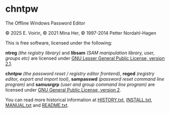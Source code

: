 # chntpw

The Offline Windows Password Editor

© 2025 E. Voirin, © 2021 Mina Her, © 1997-2014 Petter Nordahl-Hagen

This is free software, licensed under the following:

**ntreg** _(the registry library)_ and **libsam** _(SAM manipulation library, user, groups etc)_ are licensed under [GNU Lesser General Public License, version 2.1](https://www.gnu.org/licenses/lgpl-2.1.html).

**chntpw** _(the password reset / registry editor frontend)_, **reged** _(registry editor, export and import tool)_, **sampasswd** _(password reset command line program)_ and **samusrgrp** _(user and group command line program)_ are licensed under [GNU General Public License, version 2](https://www.gnu.org/licenses/gpl-2.0.html).

You can read more historical information at [HISTORY.txt][], [INSTALL.txt][], [MANUAL.txt][] and [README.txt][].


[HISTORY.txt]: https://raw.githubusercontent.com/minacle/chntpw/a1f9e4d6e2a8c87320c039eedb105b1103be8e32/HISTORY.txt
[INSTALL.txt]: https://raw.githubusercontent.com/minacle/chntpw/a1f9e4d6e2a8c87320c039eedb105b1103be8e32/INSTALL.txt
[MANUAL.txt]: https://raw.githubusercontent.com/minacle/chntpw/a1f9e4d6e2a8c87320c039eedb105b1103be8e32/MANUAL.txt
[README.txt]: https://raw.githubusercontent.com/minacle/chntpw/a1f9e4d6e2a8c87320c039eedb105b1103be8e32/README.txt
